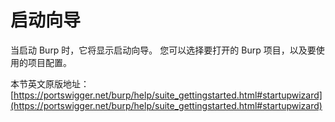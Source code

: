 # 启动向导

当启动 Burp 时，它将显示启动向导。 您可以选择要打开的 Burp 项目，以及要使用的项目配置。

本节英文原版地址：
[https://portswigger.net/burp/help/suite_gettingstarted.html#startupwizard](https://portswigger.net/burp/help/suite_gettingstarted.html#startupwizard)